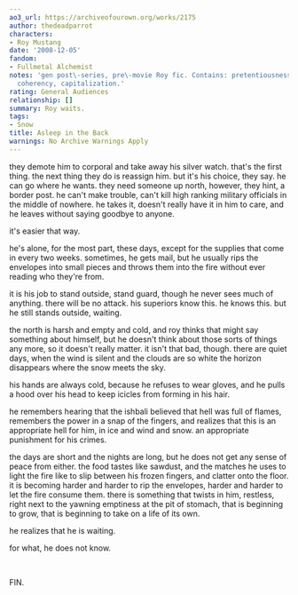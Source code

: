 ```yaml
---
ao3_url: https://archiveofourown.org/works/2175
author: thedeadparrot
characters:
- Roy Mustang
date: '2008-12-05'
fandom:
- Fullmetal Alchemist
notes: 'gen post\-series, pre\-movie Roy fic. Contains: pretentiousness, snow. Lacks:
  coherency, capitalization.'
rating: General Audiences
relationship: []
summary: Roy waits.
tags:
- Snow
title: Asleep in the Back
warnings: No Archive Warnings Apply
---
```


they demote him to corporal and take away his silver watch. that's the first thing. the next thing they do is reassign him. but it's his choice, they say. he can go where he wants. they need someone up north, however, they hint, a border post. he can't make trouble, can't kill high ranking military officials in the middle of nowhere. he takes it, doesn't really have it in him to care, and he leaves without saying goodbye to anyone.

it's easier that way.

he's alone, for the most part, these days, except for the supplies that come in every two weeks. sometimes, he gets mail, but he usually rips the envelopes into small pieces and throws them into the fire without ever reading who they're from.

it is his job to stand outside, stand guard, though he never sees much of anything. there will be no attack. his superiors know this. he knows this. but he still stands outside, waiting.

the north is harsh and empty and cold, and roy thinks that might say something about himself, but he doesn't think about those sorts of things any more, so it doesn't really matter. it isn't that bad, though. there are quiet days, when the wind is silent and the clouds are so white the horizon disappears where the snow meets the sky.

his hands are always cold, because he refuses to wear gloves, and he pulls a hood over his head to keep icicles from forming in his hair.

he remembers hearing that the ishbali believed that hell was full of flames, remembers the power in a snap of the fingers, and realizes that this is an appropriate hell for him, in ice and wind and snow. an appropriate punishment for his crimes.

the days are short and the nights are long, but he does not get any sense of peace from either. the food tastes like sawdust, and the matches he uses to light the fire like to slip between his frozen fingers, and clatter onto the floor. it is becoming harder and harder to rip the envelopes, harder and harder to let the fire consume them. there is something that twists in him, restless, right next to the yawning emptiness at the pit of stomach, that is beginning to grow, that is beginning to take on a life of its own.

he realizes that he is waiting.

for what, he does not know.

 

FIN.